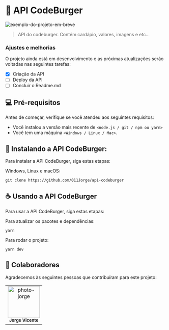 # 🎲 API CodeBurger

<img src="exemplo-image.png" alt="exemplo-do-projeto-em-breve">

> API do codeburger. Contém cardápio, valores, imagens e etc...

### Ajustes e melhorias

O projeto ainda está em desenvolvimento e as próximas atualizações serão voltadas nas seguintes tarefas:

- [x] Criação da API
- [ ] Deploy da API
- [ ] Concluir o Readme.md

## 💻 Pré-requisitos

Antes de começar, verifique se você atendeu aos seguintes requisitos:
* Você instalou a versão mais recente de `<node.js / git / npm ou yarn>`
* Você tem uma máquina `<Windows / Linux / Mac>`.

## 🚀 Instalando a API CodeBurger:

Para instalar a API CodeBurger, siga estas etapas:

Windows, Linux e macOS:
```
git clone https://github.com/011Jorge/api-codeburger
```

## ☕ Usando a API CodeBurger

Para usar a API CodeBurger, siga estas etapas:

Para atualizar os pacotes e dependências:
```
yarn
```
Para rodar o projeto:
```
yarn dev
```

## 🤝 Colaboradores

Agradecemos às seguintes pessoas que contribuíram para este projeto:

<table>
  <tr>
    <td align="center">
      <a href="https://www.instagram.com/coding.jorge/">
        <img src="https://avatars.githubusercontent.com/u/81838137?v=4" width="100px;" alt="photo-jorge"/><br>
        <sub>
          <b>Jorge Vicente</b>
        </sub>
      </a>
    </td>
  </tr>
</table>
